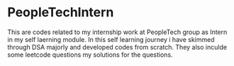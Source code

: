 # PeopleTechIntern
This are codes related to my internship work at PeopleTech group as Intern in my self laerning module.
In this self learning journey i have skimmed through DSA majorly and developed codes from scratch.
They also inculde some leetcode questions my solutions for the questions.
